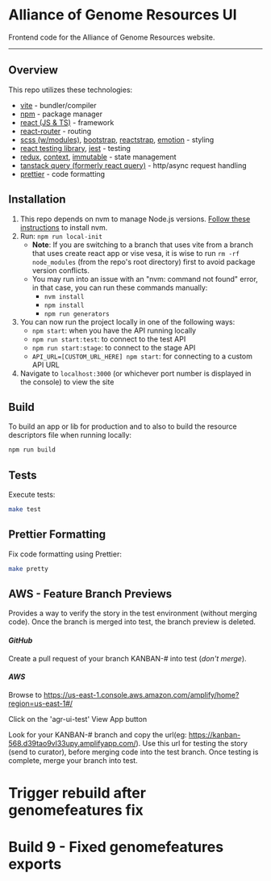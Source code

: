 # Alliance of Genome Resources UI

Frontend code for the Alliance of Genome Resources website.

---

## Overview

This repo utilizes these technologies:

- [vite](https://vite.dev/) - bundler/compiler
- [npm](https://www.npmjs.com/) - package manager
- [react (JS & TS)](https://reactjs.org/) - framework
- [react-router](https://reactrouter.com/home) - routing
- [scss (w/modules)](https://sass-lang.com/), [bootstrap](https://getbootstrap.com/), [reactstrap](https://reactstrap.github.io), [emotion](https://emotion.sh/docs/styled) - styling
- [react testing library](https://testing-library.com/docs/react-testing-library/intro), [jest](https://jestjs.io/) - testing
- [redux](https://redux.js.org/), [context](https://react.dev/reference/react/useContext), [immutable](https://immutable-js.github.io/immutable-js/) - state management
- [tanstack query (formerly react query)](https://tanstack.com/query/v3/docs/react/overview) - http/async request handling
- [prettier](https://prettier.io/) - code formatting

## Installation

1. This repo depends on nvm to manage Node.js versions. [Follow these instructions](https://github.com/nvm-sh/nvm#installing-and-updating) to install nvm.
2. Run: `npm run local-init`
   - **Note**: If you are switching to a branch that uses vite from a branch that uses create react app or vise vesa, it is wise to run `rm -rf node_modules` (from the repo's root directory) first to avoid package version conflicts.
   - You may run into an issue with an "nvm: command not found" error, in that case, you can run these commands manually:
     - `nvm install`
     - `npm install`
     - `npm run generators`
3. You can now run the project locally in one of the following ways:
   - `npm start`: when you have the API running locally
   - `npm run start:test`: to connect to the test API
   - `npm run start:stage`: to connect to the stage API
   - `API_URL=[CUSTOM_URL_HERE] npm start`: for connecting to a custom API URL
4. Navigate to `localhost:3000` (or whichever port number is displayed in the console) to view the site

## Build

To build an app or lib for production and to also to build the resource descriptors file when running locally:

```bash
npm run build
```

## Tests

Execute tests:

```bash
make test
```

## Prettier Formatting

Fix code formatting using Prettier:

```bash
make pretty
```

## AWS - Feature Branch Previews

Provides a way to verify the story in the test environment (without merging code). Once the branch is merged into test, the branch preview is deleted.

#### _GitHub_

Create a pull request of your branch KANBAN-# into test (_don't merge_).

#### _AWS_

Browse to https://us-east-1.console.aws.amazon.com/amplify/home?region=us-east-1#/

Click on the 'agr-ui-test' View App button

Look for your KANBAN-# branch and copy the url(eg: https://kanban-568.d39tao9vl33upy.amplifyapp.com/). Use this url for testing the story (send to curator), before merging code into the test branch. Once testing is complete, merge your branch into test.

# Trigger rebuild after genomefeatures fix

# Build 9 - Fixed genomefeatures exports

